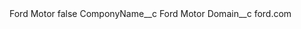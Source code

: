 <?xml version="1.0" encoding="UTF-8"?>
<CustomMetadata xmlns="http://soap.sforce.com/2006/04/metadata" xmlns:xsi="http://www.w3.org/2001/XMLSchema-instance" xmlns:xsd="http://www.w3.org/2001/XMLSchema">
    <label>Ford Motor</label>
    <protected>false</protected>
    <values>
        <field>ComponyName__c</field>
        <value xsi:type="xsd:string">Ford Motor</value>
    </values>
    <values>
        <field>Domain__c</field>
        <value xsi:type="xsd:string">ford.com</value>
    </values>
</CustomMetadata>
